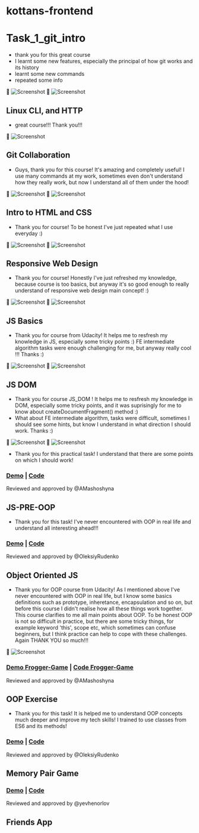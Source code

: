 # kottans-frontend

# Task_1_git_intro

- thank you for this great course
- I learnt some new features, especially the principal of how git works and its history
- learnt some new commands
- repeated some info

:paperclip: ![Screenshot](task_1_git_intro/task_1_1.png)
:paperclip: ![Screenshot](task_1_git_intro/task_1_2.png)

## Linux CLI, and HTTP

- great course!!! Thank you!!!

:paperclip: ![Screenshot](task_2_linux_cli/task_2_linux_cli.png)

## Git Collaboration

- Guys, thank you for this course! It's amazing and completely useful! I use many commands at my work, sometimes even don't understand how they really work, but now I understand all of them under the hood!

:paperclip: ![Screenshot](task_git_collaboration/github_collaboration.png)
:paperclip: ![Screenshot](task_git_collaboration/version_control.png)

## Intro to HTML and CSS

- Thank you for course! To be honest I've just repeated what I use everyday :)

:paperclip: ![Screenshot](task_html_css_intro/html_css_udacity.png)
:paperclip: ![Screenshot](task_html_css_intro/htmlacademy.png)

## Responsive Web Design

- Thank you for course! Honestly I've just refreshed my knowledge, because course is too basics, but anyway it's so good enough to really understand of responsive web design main concept! :)

:paperclip: ![Screenshot](task_responsive_web_design/udacity_responsive.png)
:paperclip: ![Screenshot](task_responsive_web_design/frogs.png)

## JS Basics

- Thank you for course from Udacity! It helps me to resfresh my knowledge in JS, especially some tricky points :)
FE intermediate algorithm tasks were enough challenging for me, but anyway really cool !!! Thanks :)

:paperclip: ![Screenshot](task_js_basics/js_basics_udacity.png)
:paperclip: ![Screenshot](task_js_basics/FE_algorithm_js.png)

## JS DOM

- Thank you for course JS_DOM ! It helps me to resfresh my knowledge in DOM, especially some tricky points, and it was suprisingly for me to know about createDocumentFragment() method :)
- What about FE intermediate algorithm, tasks were difficult, sometimes I should see some hints, but know I understand in what direction I should work. Thanks :)

:paperclip: ![Screenshot](task_js_dom/task_js_dom.png)
:paperclip: ![Screenshot](task_js_dom/task_freecodecamp.png)

- Thank you for this practical task! I understand that there are some points on which I should work!

### [Demo](https://olgafrontend.github.io/kottans-frontend/task_js_dom/practice_js_dom/) |  [Code](https://github.com/OlgaFrontend/kottans-frontend/tree/master/task_js_dom/practice_js_dom)
Reviewed and approved by @AMashoshyna

## JS-PRE-OOP

- Thank you for this task! I've never encountered with OOP in real life and understand all interesting ahead!!!

### [Demo](https://olgafrontend.github.io/kottans-frontend/task_js_pre-oop/) |  [Code](https://github.com/OlgaFrontend/kottans-frontend/tree/master/task_js_pre-oop)
Reviewed and approved by @OleksiyRudenko

## Object Oriented JS

- Thank you for OOP course from Udacity! As I mentioned above I've never encountered with OOP in real life, but I know some basics definitions such as prototype, inheretance, encapsulation and so on, but before this course I didn't realise how all these things work together. This course clarifies to me all main points about OOP. To be honest OOP is not so difficult in practice, but there are some tricky things, for example keyword 'this', scope etc, which sometimes can confuse beginners, but I think practice can help to cope with these challenges. Again THANK YOU so much!!!

:paperclip: ![Screenshot](task_js-oop/oop_udacity.png)

### [Demo Frogger-Game](https://olgafrontend.github.io/kottans-frontend/frogger-game/) |  [Code Frogger-Game](https://github.com/OlgaFrontend/kottans-frontend/tree/master/frogger-game)
Reviewed and approved by @AMashoshyna

## OOP Exercise

- Thank you for this task! It is helped me to understand OOP concepts much deeper and improve my tech skills! I trained to use classes from ES6 and its methods!

### [Demo](https://olgafrontend.github.io/kottans-frontend/task_js-oop-practice/) |  [Code](https://github.com/OlgaFrontend/kottans-frontend/tree/master/task_js-oop-practice)
Reviewed and approved by @OleksiyRudenko

## Memory Pair Game

### [Demo](https://olgafrontend.github.io/kottans-frontend/task_memory-game/) |  [Code](https://github.com/OlgaFrontend/kottans-frontend/tree/master/task_memory-game)
Reviewed and approved by @yevhenorlov

## Friends App





